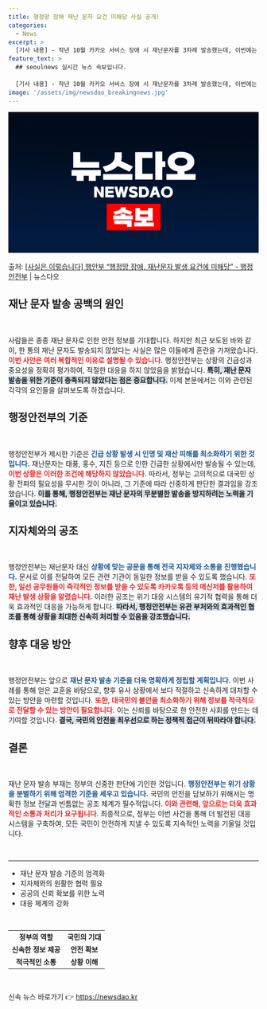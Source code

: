 ```yaml
---
title: 행정망 장애 재난 문자 요건 미해당 사실 공개!
categories:
  - News
excerpt: >
  [기사 내용] - 작년 10월 카카오 서비스 장애 시 재난문자를 3차례 발송했는데, 이번에는 재난문자를 발송…
feature_text: >
  ## seoulnews 실시간 뉴스 속보입니다.

  [기사 내용] - 작년 10월 카카오 서비스 장애 시 재난문자를 3차례 발송했는데, 이번에는 재난문자를 발송…
image: '/assets/img/newsdao_breakingnews.jpg'
---
```


![뉴스다오 속보](/assets/img/newsdao_breakingnews.jpg)

<p>출처: <a href="https://newsdao.kr/2611" rel="dofollow">[사실은 이렇습니다] 행안부 “행정망 장애, 재난문자 발생 요건에 미해당” - 행정안전부</a> | 뉴스다오</p>

<h2 data-ke-size="size26">재난 문자 발송 공백의 원인</h2>

<p data-ke-size="size16">&nbsp;</p>

사람들은 종종 재난 문자로 인한 안전 정보를 기대합니다. 하지만 최근 보도된 바와 같이, 한 통의 재난 문자도 발송되지 않았다는 사실은 많은 이들에게 혼란을 가져왔습니다. <b><span style="color: #ee2323;">이번 사안은 여러 복합적인 이유로 설명될 수 있습니다.</span></b> 행정안전부는 상황의 긴급성과 중요성을 정확히 평가하여, 적절한 대응을 하지 않았음을 밝혔습니다. <b><span style="background-color: #21538527;">특히, 재난 문자 발송을 위한 기준이 충족되지 않았다는 점은 중요합니다.</span></b> 이제 본문에서는 이와 관련된 각각의 요인들을 살펴보도록 하겠습니다.

<h2 data-ke-size="size26">행정안전부의 기준</h2>

<p data-ke-size="size16">&nbsp;</p>

행정안전부가 제시한 기준은 <b><span style="color: #1a5490;">긴급 상황 발생 시 인명 및 재산 피해를 최소화하기 위한 것입니다.</span></b> 재난문자는 태풍, 홍수, 지진 등으로 인한 긴급한 상황에서만 발송될 수 있는데, <b><span style="color: #ee2323;">이번 상황은 이러한 조건에 해당하지 않았습니다.</span></b> 따라서, 정부는 고의적으로 대국민 상황 전파의 필요성을 무시한 것이 아니라, 그 기준에 따라 신중하게 판단한 결과임을 강조했습니다. <b><span style="background-color: #21538527;">이를 통해, 행정안전부는 재난 문자의 무분별한 발송을 방지하려는 노력을 기울이고 있습니다.</span></b>

<h2 data-ke-size="size26">지자체와의 공조</h2>

<p data-ke-size="size16">&nbsp;</p>

행정안전부는 재난문자 대신 <b><span style="color: #1a5490;">상황에 맞는 공문을 통해 전국 지자체와 소통을 진행했습니다.</span></b> 문서로 이를 전달하여 모든 관련 기관이 동일한 정보를 받을 수 있도록 했습니다. <b><span style="color: #ee2323;">또한, 일선 공무원들이 즉각적인 정보를 받을 수 있도록 카카오톡 등의 메신저를 활용하여 재난 발생 상황을 알렸습니다.</span></b> 이러한 공조는 위기 대응 시스템의 유기적 협력을 통해 더욱 효과적인 대응을 가능하게 합니다. <b><span style="background-color: #21538527;">따라서, 행정안전부는 유관 부처와의 효과적인 협조를 통해 상황을 최대한 신속히 처리할 수 있음을 강조했습니다.</span></b>

<h2 data-ke-size="size26">향후 대응 방안</h2>

<p data-ke-size="size16">&nbsp;</p>

행정안전부는 앞으로 <b><span style="color: #1a5490;">재난 문자 발송 기준을 더욱 명확하게 정립할 계획입니다.</span></b> 이번 사례를 통해 얻은 교훈을 바탕으로, 향후 유사 상황에서 보다 적절하고 신속하게 대처할 수 있는 방안을 마련할 것입니다. <b><span style="color: #ee2323;">또한, 대국민의 불안을 최소화하기 위해 정보를 적극적으로 전달할 수 있는 방안이 필요합니다.</span></b> 이는 신뢰를 바탕으로 한 안전한 사회를 만드는 데 기여할 것입니다. <b><span style="background-color: #21538527;">결국, 국민의 안전을 최우선으로 하는 정책적 접근이 뒤따라야 합니다.</span></b>

<h2 data-ke-size="size26">결론</h2>

<p data-ke-size="size16">&nbsp;</p>

재난 문자 발송 부재는 정부의 신중한 판단에 기인한 것입니다. <b><span style="color: #1a5490;">행정안전부는 위기 상황을 분별하기 위해 엄격한 기준을 세우고 있습니다.</span></b> 국민의 안전을 담보하기 위해서는 명확한 정보 전달과 빈틈없는 공조 체계가 필수적입니다. <b><span style="color: #ee2323;">이와 관련해, 앞으로는 더욱 효과적인 소통과 처리가 요구됩니다.</span></b> 최종적으로, 정부는 이번 사건을 통해 더 발전된 대응 시스템을 구축하여, 모든 국민이 안전하게 지낼 수 있도록 지속적인 노력을 기울일 것입니다.

<p data-ke-size="size16">&nbsp;</p>

<hr>

<ul>
  <li>재난 문자 발송 기준의 엄격화</li>
  <li>지자체와의 원활한 협력 필요</li>
  <li>공공의 신뢰 확보를 위한 노력</li>
  <li>대응 체계의 강화</li>
</ul>

<p data-ke-size="size16">&nbsp;</p>

<table style="width: 100%; border-collapse: collapse;">
  <tr>
    <td style="text-align: center; height: 17px;"><b>정부의 역할</b></td>
    <td style="text-align: center; height: 17px;"><b>국민의 기대</b></td>
  </tr>
  <tr>
    <td style="text-align: center; height: 17px;"><b>신속한 정보 제공</b></td>
    <td style="text-align: center; height: 17px;"><b>안전 확보</b></td>
  </tr>
  <tr>
    <td style="text-align: center; height: 17px;"><b>적극적인 소통</b></td>
    <td style="text-align: center; height: 17px;"><b>상황 이해</b></td>
  </tr>
</table>

<p data-ke-size="size16">&nbsp;</p> 

신속 뉴스 바로가기 👉 <a href="https://newsdao.kr" rel="dofollow">https://newsdao.kr</a>


